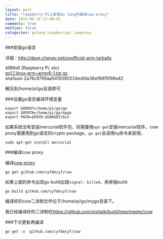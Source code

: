 ```yaml
---
layout: post
title: "raspberry Pi上安装Go lang并编译cow proxy"
date: 2013-06-14 11:48:41
comments: true
mathjax: false
categories: golang raspberrypi cowproxy
---
```

###安装go语言

详细：<http://dave.cheney.net/unofficial-arm-tarballs>

ARMv6 (Raspberry Pi, etc)  
[go1.1.linux-arm~armv6-1.tar.gz](http://dave.cheney.net/paste/go1.1.linux-arm~armv6-1.tar.gz)  
sha1sum 2a76c9799aa5410090234edfda36ef69f5f99a42

<!--more-->

解压到/home/pi/go目录即可

###设置go语言编译环境变量

```
export GOROOT=/home/pi/go/go
export GOPATH=/home/pi/go/mygo
export PATH=$PATH:$GOROOT/bin
```

如果系统没有安装mercurial软件包，则需要用`apt-get`安装mercurial软件，cow proxy需要用到go语言的crypto package，`go get`会调用`hg`命令来获得。

```
sudo apt-get install mercurial
```

###编译cow proxy

编译[cow proxy](https://github.com/cyfdecyf/cow)

```
go get github.com/cyfdecyf/cow
```

如果上面的命令出现go build出错`signal: killed`，再单独build

```
go build github.com/cyfdecyf/cow
```

编译好的cow二进制文件位于/home/pi/go/mygo目录下。

我已经编译好的二进制在<https://github.com/xixitalk/build/tree/master/cow>

###下次更新再编译

```
go get -u  github.com/cyfdecyf/cow
```

